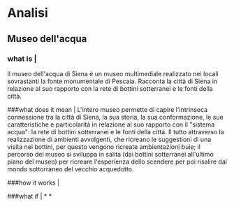 # Analisi

## Museo dell'acqua

### what is |
Il museo dell'acqua di Siena è un museo multimediale realizzato nei locali sovrastanti la fonte monumentale di Pescaia. Racconta 
la città di Siena in relazione al suo rapporto con la rete di bottini sotterranei e le fonti della città.



###what does it mean |
L'intero museo permette di capire l'intrinseca connessione tra la città di Siena, la sua storia, la sua conformazione, le sue 
caratteristiche e particolarità in relazione al suo rapporto con il "sistema acqua": la rete di bottini sotterranei e le fonti della città.
Il tutto attraverso la realizzazione di ambienti avvolgenti, che ricreano le suggestioni di una visita nei bottini, per questo vengono
ricreate ambientazioni buie; il percorso del museo si sviluppa in salita (dai bottini sotterranei all'ultimo piano del museo) per ricreare
l'esperienza dello scendere per poi risalire dal mondo sottorraneo del vecchio acquedotto.


###how it works | 




###what if | 
*
*
